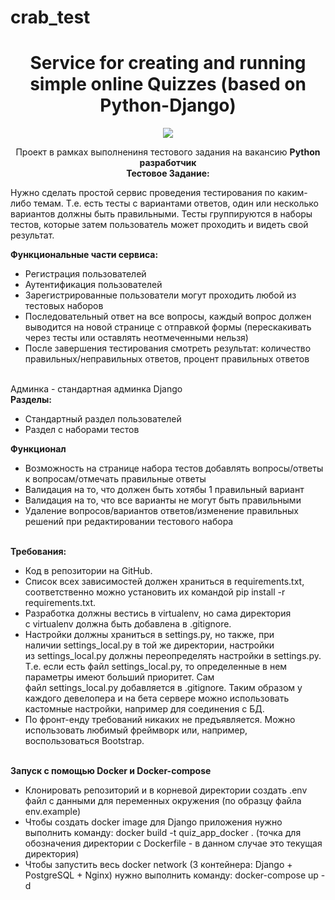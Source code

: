 # crab_test

<h1 align="center">Service for creating and running simple online Quizzes (based on Python-Django)</h1>
<p align="center">

<img src="https://img.shields.io/badge/madeBy-KD3821-lightmaroon" >

<p align="center">Проект в рамках выполнениня тестового задания на вакансию <b>Python разработчик</b><br>
<strong>Тестовое Задание:</strong></p>
<p>
Нужно сделать простой сервис проведения тестирования по каким-либо темам. Т.е. есть тесты с вариантами ответов, один или несколько вариантов должны быть правильными. Тесты группируются в наборы тестов, которые затем пользователь может проходить и видеть свой результат.
</p>
<b>Функциональные части сервиса:</b><br>
<ul>
<li>
Регистрация пользователей</li>
<li>
Аутентификация пользователей</li>
<li>
Зарегистрированные пользователи могут проходить любой из тестовых наборов</li>
<li>
Последовательный ответ на все вопросы, каждый вопрос должен выводится на новой странице с отправкой формы (перескакивать через тесты или оставлять неотмеченными нельзя)</li>
<li>
После завершения тестирования смотреть результат: количество правильных/неправильных ответов, процент правильных ответов</li>
</ul><br>
Админка - cтандартная админка Django<br>
<b>Разделы:</b><br>
<ul>
<li>
Стандартный раздел пользователей</li>
<li>
Раздел с наборами тестов</li></ul>
<b>Функционал</b><br>
<ul>
<li>
Возможность на странице набора тестов добавлять вопросы/ответы к вопросам/отмечать правильные ответы</li>
<li>
Валидация на то, что должен быть хотябы 1 правильный вариант</li>
<li>
Валидация на то, что все варианты не могут быть правильными</li>
<li>
Удаление вопросов/вариантов ответов/изменение правильных решений при редактировании тестового набора</li>
</ul><br>
<b>Требования:</b><br>
<ul><li>
Код в репозитории на GitHub.</li>
<li>
Список всех зависимостей должен храниться в requirements.txt, соответственно можно установить их командой pip install -r requirements.txt.</li>
<li>
Разработка должны вестись в virtualenv, но сама директория с virtualenv должна быть добавлена в .gitignore.</li>
<li>
Настройки должны храниться в settings.py, но также, при наличии settings_local.py в той же директории, настройки из settings_local.py должны переопределять настройки в settings.py. Т.е. если есть файл settings_local.py, то определенные в нем параметры имеют больший приоритет. Сам файл settings_local.py добавляется в .gitignore. Таким образом у каждого девелопера и на бета сервере можно использовать кастомные настройки, например для соединения с БД.</li>
<li>
По фронт-енду требований никаких не предъявляется.  Можно использовать любимый фреймворк или, например, воспользоваться Bootstrap.</li></ul><br>
<b>Запуск с помощью Docker и Docker-compose</b><br>
<ul>
<li>
Клонировать репозиторий и в корневой директории создать .env файл с данными для переменных окружения (по образцу файла env.example)</li>
<li>
Чтобы создать docker image для Django приложения нужно выполнить команду: docker build -t quiz_app_docker . (точка для обозначения директории с Dockerfile - в данном случае это текущая директория)</li>
<li>
Чтобы запустить весь docker network (3 контейнера: Django + PostgreSQL + Nginx) нужно выполнить команду: docker-compose up -d</li>
</ul>

